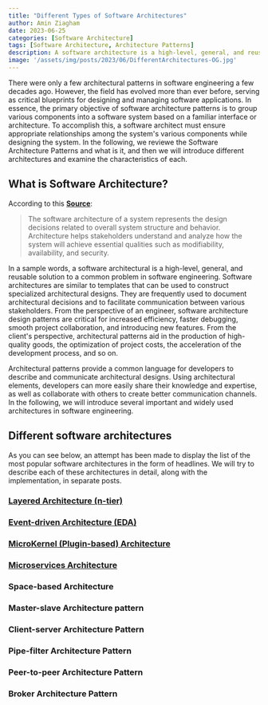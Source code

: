```yaml
---
title: "Different Types of Software Architectures"
author: Amin Ziagham
date: 2023-06-25
categories: [Software Architecture]
tags: [Software Architecture, Architecture Patterns]
description: A software architecture is a high-level, general, and reusable solution to a common problem in software engineering. Software architectures are similar to...
image: '/assets/img/posts/2023/06/DifferentArchitectures-OG.jpg'
---
```


There were only a few architectural patterns in software engineering a few decades ago. However, the field has evolved more than ever before, serving as critical blueprints for designing and managing software applications. In essence, the primary objective of software architecture patterns is to group various components into a software system based on a familiar interface or architecture. To accomplish this, a software architect must ensure appropriate relationships among the system's various components while designing the system. In the following, we reviewe the Software Architecture Patterns and what is it, and then we will introduce different architectures and examine the characteristics of each.

## What is Software Architecture?
According to this <a target="_blank" href="https://www.sei.cmu.edu/our-work/software-architecture/">**Source**</a>:
> The software architecture of a system represents the design decisions related to overall system structure and behavior. Architecture helps stakeholders understand and analyze how the system will achieve essential qualities such as modifiability, availability, and security.

In a sample words, a software architectural is a high-level, general, and reusable solution to a common problem in software engineering. Software architectures are similar to templates that can be used to construct specialized architectural designs. They are frequently used to document architectural decisions and to facilitate communication between various stakeholders. From the perspective of an engineer, software architecture design patterns are critical for increased efficiency, faster debugging, smooth project collaboration, and introducing new features. From the client's perspective, architectural patterns aid in the production of high-quality goods, the optimization of project costs, the acceleration of the development process, and so on.

Architectural patterns provide a common language for developers to describe and communicate architectural designs. Using architectural elements, developers can more easily share their knowledge and expertise, as well as collaborate with others to create better communication channels. In the following, we will introduce several important and widely used architectures in software engineering.

## Different software architectures
As you can see below, an attempt has been made to display the list of the most popular software architectures in the form of headlines. We will try to describe each of these architectures in detail, along with the implementation, in separate posts.

### <a href="/posts/multi-layer-software-architecture/">Layered Architecture (n-tier)</a>
### <a href="/posts/eventdriven-architecture-pattern/">Event-driven Architecture (EDA)</a>
### <a href="/posts/plugin-based-architecture/">MicroKernel (Plugin-based) Architecture</a>
### <a href="/posts/introduction-to-the-microservices-architecture-pattern/">Microservices Architecture</a>
### Space-based Architecture
### Master-slave Architecture pattern
### Client-server Architecture Pattern
### Pipe-filter Architecture Pattern
### Peer-to-peer Architecture Pattern
### Broker Architecture Pattern